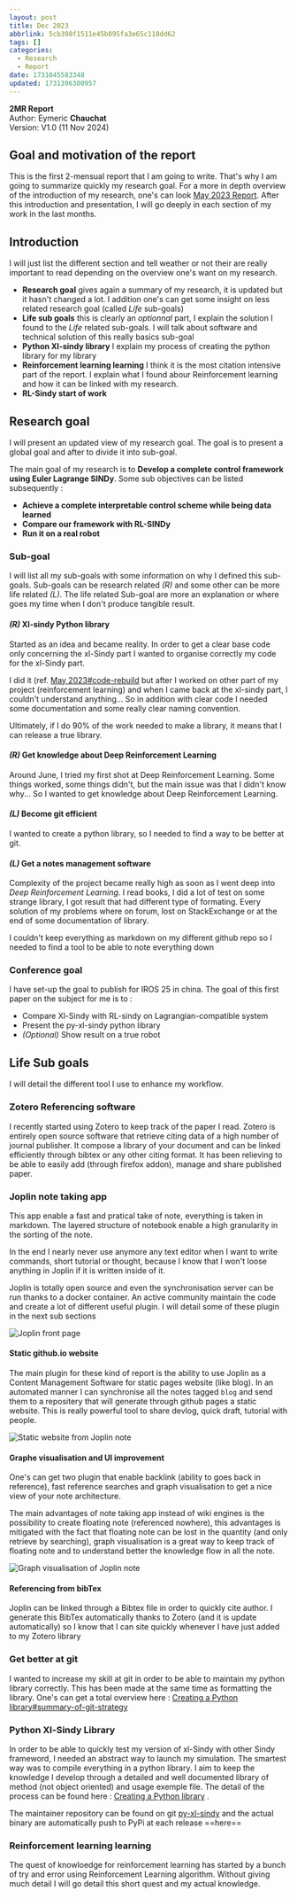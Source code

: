 ```yaml
---
layout: post
title: Dec 2023
abbrlink: 5cb398f1511e45b095fa3e65c118dd62
tags: []
categories:
  - Research
  - Report
date: 1731045583348
updated: 1731396300957
---
```


**2MR Report**\
Author: Eymeric **Chauchat**\
Version: V1.0 (11 Nov 2024)

## Goal and motivation of the report

This is the first 2-mensual report that I am going to write. That's why I am going to summarize quickly my research goal. For a more in depth overview of the introduction of my research, one's can look [May 2023 Report](/p/22a56c0680934dcdb94881992c682390).
After this introduction and presentation, I will go deeply in each section of my work in the last months.

## Introduction

I will just list the different section and tell weather or not their are really important to read depending on the overview one's want on my research.

- **Research goal** gives again a summary of my research, it is updated but it hasn't changed a lot. I addition one's can get some insight on less related research goal (called *Life* sub-goals)
- **Life sub goals** this is clearly an *optionnal* part, I explain the solution I found to the *Life* related sub-goals. I will talk about software and technical solution of this really basics sub-goal
- **Python Xl-sindy library** I explain my process of creating the python library for my library
- **Reinforcement learning learning** I think it is the most citation intensive part of the report. I explain what I found abour Reinforcement learning and how it can be linked with my research.
- **RL-Sindy start of work**

## Research goal

I will present an updated view of my research goal. The goal is to present a global goal and after to divide it into sub-goal.

The main goal of my research is to **Develop a complete control framework using Euler Lagrange SINDy**. Some sub objectives can be listed subsequently :

- **Achieve a complete interpretable control scheme while being data learned**
- **Compare our framework with RL-SINDy**
- **Run it on a real robot**

### Sub-goal

I will list all my sub-goals with some information on why I defined this sub-goals. Sub-goals can be research related *(R)* and some other can be more life related *(L)*.
The life related Sub-goal are more an explanation or where goes my time when I don't produce tangible result.

#### *(R)* Xl-sindy Python library

Started as an idea and became reality. In order to get a clear base code only concerning the xl-Sindy part I wanted to organise correctly my code for the xl-Sindy part.

I did it (ref. [May 2023#code-rebuild](/p/22a56c0680934dcdb94881992c682390#code-rebuild)  but after I worked on other part of my project (reinforcement learning) and when I came back at the xl-sindy part, I couldn't understand anything... So in addition with clear code I needed some documentation and some really clear naming convention.

Ultimately, if I do 90% of the work needed to make a library, it means that I can release a true library.

#### *(R)* Get knowledge about Deep Reinforcement Learning

Around June, I tried my first shot at Deep Reinforcement Learning. Some things worked, some things didn't, but the main issue was that I didn't know why... So I wanted to get knowledge about Deep Reinforcement Learning.

#### *(L)* Become git efficient

I wanted to create a python library, so I needed to find a way to be better at git.

#### *(L)* Get a notes management software

Complexity of the project became really high as soon as I went deep into *Deep Reinforcement Learning*. I read books, I did a lot of test on some strange library, I got result that had different type of formating. Every solution of my problems where on forum, lost on StackExchange or at the end of some documentation of library.

I couldn't keep everything as markdown on my different github repo so I needed to find a tool to be able to note everything down

### Conference goal

I have set-up the goal to publish for IROS 25 in china. The goal of this first paper on the subject for me is to :

- Compare Xl-Sindy with RL-sindy on Lagrangian-compatible system
- Present the py-xl-sindy python library
- *(Optional)* Show result on a true robot

## Life Sub goals

I will detail the different tool I use to enhance my workflow.

### Zotero Referencing software

I recently started using Zotero to keep track of the paper I read. Zotero is entirely open source software that retrieve citing data of a high number of journal publisher. It compose a library of your document and can be linked efficiently through bibtex or any other citing format. It has been relieving to be able to easily add (through firefox addon), manage and share published paper.

### Joplin note taking app

This app enable a fast and pratical take of note, everything is taken in markdown. The layered structure of notebook enable a high granularity in the sorting of the note.

In the end I nearly never use anymore any text editor when I want to write commands, short tutorial or thought, because I know that I won't loose anything in Joplin if it is written inside of it.

Joplin is totally open source and even the synchronisation server can be run thanks to a docker container.
An active community maintain the code and create a lot of different useful plugin. I will detail some of these plugin in the next sub sections

![Joplin front page](/resources/4111bd7ada4344cda441e10472f1e758.png)

#### Static github.io website

The main plugin for these kind of report is the ability to use Joplin as a Content Management Software for static pages website (like blog). In an automated manner I can synchronise all the notes tagged `blog` and send them to a repositery that will generate through github pages a static website. This is really powerful tool to share devlog, quick draft, tutorial with people.

![Static website from Joplin note](/resources/c9d62c1523e849cfbaa2eb1b3e3f5a19.png)

#### Graphe visualisation and UI improvement

One's can get two plugin that enable backlink (ability to goes back in reference), fast reference searches and graph visualisation to get a nice view of your note architecture.

The main advantages of note taking app instead of wiki engines is the possibility to create floating note (referenced nowhere), this advantages is mitigated with the fact that floating note can be lost in the quantity (and only retrieve by searching), graph visualisation is a great way to keep track of floating note and to understand better the knowledge flow in all the note.

![Graph visualisation of Joplin note](/resources/efb50cc7614245d781a8e1ef2d800354.png)

#### Referencing from bibTex

Joplin can be linked through a Bibtex file in order to quickly cite author. I generate this BibTex automatically thanks to Zotero (and it is update automatically) so I know that I can site quickly whenever I have just added to my Zotero library

### Get better at git

I wanted to increase my skill at git in order to be able to maintain my python library correctly. This has been made at the same time as formatting the library. One's can get a total overview here : [Creating a Python library#summary-of-git-strategy](/p/738f25b6283a408aa2f517964cda0fc5#summary-of-git-strategy)

### Python Xl-Sindy Library

In order to be able to quickly test my version of xl-Sindy with other Sindy frameword, I needed an abstract way to launch my simulation. The smartest way was to compile everything in a python library. I aim to keep the knowledge I develop through a detailed and well documented library of method (not object oriented) and usage exemple file. The detail of the process can be found here : [Creating a Python library](/p/738f25b6283a408aa2f517964cda0fc5) .

The maintainer repository can be found on git [py-xl-sindy](https://github.com/Eymeric65/py-xl-sindy) and the actual binary are automatically push to PyPi at each release ==here==

### Reinforcement learning learning

The quest of knowloedge for reinforcement learning has started by a bunch of try and error using Reinforcement Learning algorithm. Without giving much detail I will go detail this short quest and my actual knowledge.
